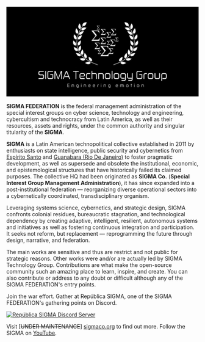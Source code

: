 ![SIGMA](/images/sigma-tech-banner.png)

**SIGMA FEDERATION** is the federal management administration of the special interest groups on cyber science, technology and engineering, cybercultism and technocracy from Latin America, as well as their resources, assets and rights, under the common authority and singular titularity of the **SIGMA**.

**SIGMA** is a Latin American technopolitical collective established in 2011 by enthusiasts on state intelligence, public security and cybernetics from [Espírito Santo](https://en.wikipedia.org/wiki/Vit%C3%B3ria,_Esp%C3%ADrito_Santo) and [Guanabara (Rio De Janeiro)](https://en.wikipedia.org/wiki/Rio_de_Janeiro) to foster pragmatic development, as well as supersede and obsolete the institutional, economic, and epistemological structures that have historically failed its claimed purposes. The collective HQ had been originated as **SIGMA Co.** (**Special Interest Group Management Administration**), it has since expanded into a post-institutional federation — reorganizing diverse operational sectors into a cybernetically coordinated, transdisciplinary organism.

Leveraging systems science, cybernetics, and strategic design, SIGMA confronts colonial residues, bureaucratic stagnation, and technological dependency by creating adaptive, intelligent, resilient, autonomous systems and initiatives as well as fostering continuous integration and participation. It seeks not reform, but replacement — reprogramming the future through design, narrative, and federation.

The main works are sensitive and thus are restrict and not public for strategic reasons. Other works were and/or are actually led by SIGMA Technology Group.
Contributions are what make the open-source community such an amazing place to learn, inspire, and create.
You can also contribute or address to any doubt or difficult although any of the SIGMA FEDERATION's entry points.


Join the war effort. Gather at República SIGMA, one of the SIGMA FEDERATION's gathering points on Discord.

[![República SIGMA Discord Server](https://discord.com/api/guilds/349379672351571969/widget.png?style=banner2)](https://sigmaco.org/discord)

Visit \[~~UNDER MAINTENANCE~~\] [sigmaco.org](https://sigmaco.org) to find out more.
Follow the SIGMA on [YouTube](https://www.youtube.com/@sigmaco_org).

